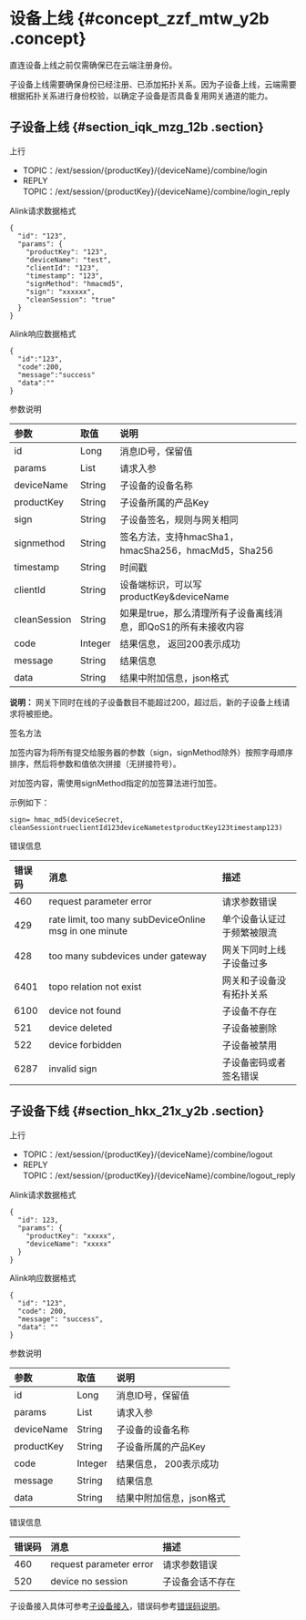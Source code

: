# 设备上线 {#concept_zzf_mtw_y2b .concept}

直连设备上线之前仅需确保已在云端注册身份。

子设备上线需要确保身份已经注册、已添加拓扑关系。因为子设备上线，云端需要根据拓扑关系进行身份校验，以确定子设备是否具备复用网关通道的能力。

## 子设备上线 {#section_iqk_mzg_12b .section}

上行

-   TOPIC：/ext/session/\{productKey\}/\{deviceName\}/combine/login
-   REPLY TOPIC：/ext/session/\{productKey\}/\{deviceName\}/combine/login\_reply

Alink请求数据格式

```
{
  "id": "123",
  "params": {
    "productKey": "123",
    "deviceName": "test",
    "clientId": "123",
    "timestamp": "123",
    "signMethod": "hmacmd5",
    "sign": "xxxxxx",
    "cleanSession": "true"
  }
}
```

Alink响应数据格式

```
{
  "id":"123",
  "code":200,
  "message":"success"
  "data":""
}
```

参数说明

|参数|取值|说明|
|:-|:-|:-|
|id|Long|消息ID号，保留值|
|params|List|请求入参|
|deviceName|String|子设备的设备名称|
|productKey|String|子设备所属的产品Key|
|sign|String|子设备签名，规则与网关相同|
|signmethod|String|签名方法，支持hmacSha1，hmacSha256，hmacMd5，Sha256|
|timestamp|String|时间戳|
|clientId|String|设备端标识，可以写productKey&deviceName|
|cleanSession|String|如果是true，那么清理所有子设备离线消息，即QoS1的所有未接收内容|
|code|Integer|结果信息， 返回200表示成功|
|message|String|结果信息|
|data|String|结果中附加信息，json格式|

**说明：** 网关下同时在线的子设备数目不能超过200，超过后，新的子设备上线请求将被拒绝。

签名方法

加签内容为将所有提交给服务器的参数（sign，signMethod除外）按照字母顺序排序，然后将参数和值依次拼接（无拼接符号）。

对加签内容，需使用signMethod指定的加签算法进行加签。

示例如下：

```
sign= hmac_md5(deviceSecret, cleanSessiontrueclientId123deviceNametestproductKey123timestamp123)
```

错误信息

|错误码|消息|描述|
|:--|:-|:-|
|460|request parameter error|请求参数错误|
|429|rate limit, too many subDeviceOnline msg in one minute|单个设备认证过于频繁被限流|
|428|too many subdevices under gateway|网关下同时上线子设备过多|
|6401|topo relation not exist|网关和子设备没有拓扑关系|
|6100|device not found|子设备不存在|
|521|device deleted|子设备被删除|
|522|device forbidden|子设备被禁用|
|6287|invalid sign|子设备密码或者签名错误|

## 子设备下线 {#section_hkx_21x_y2b .section}

上行

-   TOPIC：/ext/session/\{productKey\}/\{deviceName\}/combine/logout
-   REPLY TOPIC：/ext/session/\{productKey\}/\{deviceName\}/combine/logout\_reply

Alink请求数据格式

```
{
  "id": 123,
  "params": {
    "productKey": "xxxxx",
    "deviceName": "xxxxx"
  }
}
```

Alink响应数据格式

```
{
  "id": "123",
  "code": 200,
  "message": "success",
  "data": ""
}
```

参数说明

|参数|取值|说明|
|:-|:-|:-|
|id|Long|消息ID号，保留值|
|params|List|请求入参|
|deviceName|String|子设备的设备名称|
|productKey|String|子设备所属的产品Key|
|code|Integer|结果信息， 200表示成功|
|message|String|结果信息|
|data|String|结果中附加信息，json格式|

错误信息

|错误码|消息|描述|
|:--|:-|:-|
|460|request parameter error|请求参数错误|
|520|device no session|子设备会话不存在|

子设备接入具体可参考[子设备接入](../../../../intl.zh-CN/设备端开发指南/C-SDK/子设备接入/子设备接入.md#)，错误码参考[错误码说明](../../../../intl.zh-CN/设备端开发指南/C-SDK/子设备接入/错误码说明.md#)。

